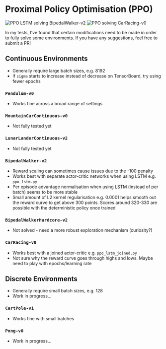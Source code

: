 # Proximal Policy Optimisation (PPO)

![PPO LSTM solving BipedalWalker-v2](https://github.com/Anjum48/rl-examples/blob/master/ppo/BipedalWalker-v2.gif)
![PPO solving CarRacing-v0](https://github.com/Anjum48/rl-examples/blob/master/ppo/CarRacing-v0.gif)

In my tests, I've found that certain modifications need to be made in order to fully solve some environments.
If you have any suggestions, feel free to submit a PR!

## Continuous Environments
- Generally require large batch sizes, e.g. 8192
- If `sigma` starts to increase instead of decrease on TensorBoard, try using fewer epochs

### `Pendulum-v0`
- Works fine across a broad range of settings

###  `MountainCarContinuous-v0`
- Not fully tested yet

### `LunarLanderContinuous-v2`
- Not fully tested yet

### `BipedalWalker-v2`
- Reward scaling can sometimes cause issues due to the -100 penalty
- Works best with separate actor-critic networks when using LSTM e.g. `ppo_lstm.py`
- Per episode advantage normalisation when using LSTM (instead of per batch) seems to be more stable
- Small amount of L2 kernel regularisation e.g. 0.0001 helps smooth out the reward curve to get above 300 points. Scores around 320-330 are possible with the deterministic policy once trained

### `BipedalWalkerHardcore-v2`
- Not solved - need a more robust exploration mechanism (curiosity?)

### `CarRacing-v0`
- Works best with a joined actor-critic e.g. `ppo_lstm_joined.py`
- Not sure why the reward curve goes through highs and lows. Maybe need to play with epochs/learning rate

## Discrete Environments
- Generally require small batch sizes, e.g. 128
- Work in progress...

### `CartPole-v1`
- Works fine with small batches

### `Pong-v0`
- Work in progress...
